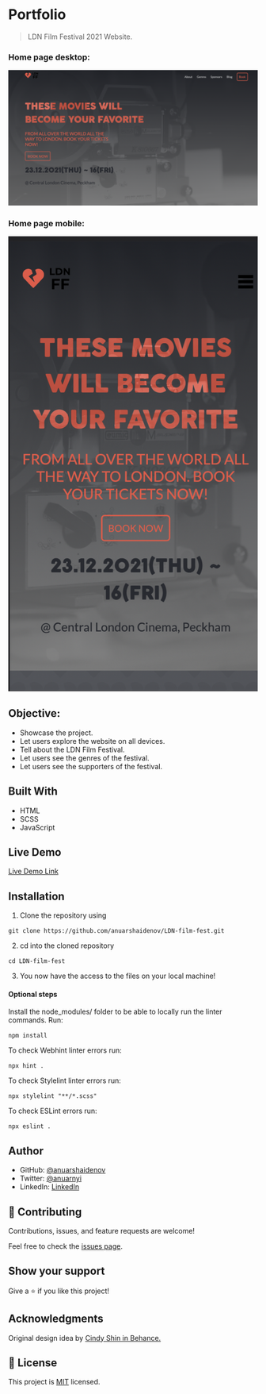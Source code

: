 # Portfolio

> LDN Film Festival 2021 Website.

### Home page desktop:
![screenshot](./screenshot.png)

### Home page mobile:
![screenshot](./screenshot-mobile.png)

## Objective:

- Showcase the project.
- Let users explore the website on all devices.
- Tell about the LDN Film Festival.
- Let users see the genres of the festival.
- Let users see the supporters of the festival.

## Built With

- HTML
- SCSS
- JavaScript

## Live Demo

[Live Demo Link](https://anuarshaidenov.github.io/LDN-film-fest/)

## Installation

1. Clone the repository using

```
git clone https://github.com/anuarshaidenov/LDN-film-fest.git
```

2. cd into the cloned repository

```
cd LDN-film-fest
```

3. You now have the access to the files on your local machine!

#### Optional steps

Install the node_modules/ folder to be able to locally run the linter commands. Run:

```
npm install
```

To check Webhint linter errors run:

```
npx hint .
```

To check Stylelint linter errors run:

```
npx stylelint "**/*.scss"
```

To check ESLint errors run:

```
npx eslint .
```

## Author

- GitHub: [@anuarshaidenov](https://github.com/anuarshaidenov)
- Twitter: [@anuarnyi](https://twitter.com/anuarnyi)
- LinkedIn: [LinkedIn](https://www.linkedin.com/in/anuar-shaidenov-365a951b8/)

## 🤝 Contributing

Contributions, issues, and feature requests are welcome!

Feel free to check the [issues page](https://github.com/anuarshaidenov/LDN-film-fest/issues).

## Show your support

Give a ⭐️ if you like this project!

## Acknowledgments

Original design idea by [Cindy Shin in Behance.](https://www.behance.net/gallery/29845175/CC-Global-Summit-2015)



## 📝 License

This project is [MIT](./MIT.md) licensed.
